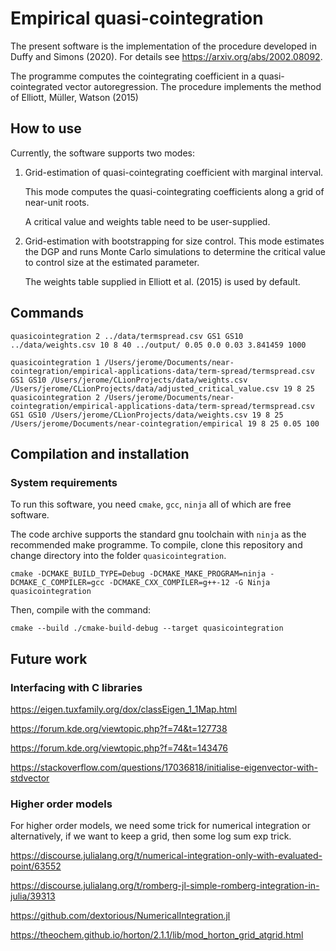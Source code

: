 # Empirical quasi-cointegration

The present software is the implementation of the procedure developed in Duffy and Simons (2020). For details see https://arxiv.org/abs/2002.08092.

The programme computes the cointegrating coefficient in a quasi-cointegrated vector autoregression. The procedure implements the method of Elliott, Müller, Watson (2015)

## How to use

Currently, the software supports two modes:

1. Grid-estimation of quasi-cointegrating coefficient with marginal interval.

   This mode computes the quasi-cointegrating coefficients along a grid of near-unit roots.
   
   A critical value and weights table need to be user-supplied.

2. Grid-estimation with bootstrapping for size control.
   This mode estimates the DGP and runs Monte Carlo simulations to determine the critical value to control size at the estimated parameter.

   The weights table supplied in Elliott et al. (2015) is used by default.

## Commands

`quasicointegration 2 ../data/termspread.csv GS1 GS10 ../data/weights.csv 10 8 40 ../output/ 0.05 0.0 0.03 3.841459 1000`


```
quasicointegration 1 /Users/jerome/Documents/near-cointegration/empirical-applications-data/term-spread/termspread.csv GS1 GS10 /Users/jerome/CLionProjects/data/weights.csv /Users/jerome/CLionProjects/data/adjusted_critical_value.csv 19 8 25
quasicointegration 2 /Users/jerome/Documents/near-cointegration/empirical-applications-data/term-spread/termspread.csv GS1 GS10 /Users/jerome/CLionProjects/data/weights.csv 19 8 25 /Users/jerome/Documents/near-cointegration/empirical 19 8 25 0.05 100
```

## Compilation and installation

### System requirements

To run this software, you need `cmake`, `gcc`, `ninja` all of which are free software.

The code archive supports the standard gnu toolchain with `ninja` as the recommended make programme. To compile, clone this repository and change directory into the folder `quasicointegration`.  

~~~~
cmake -DCMAKE_BUILD_TYPE=Debug -DCMAKE_MAKE_PROGRAM=ninja -DCMAKE_C_COMPILER=gcc -DCMAKE_CXX_COMPILER=g++-12 -G Ninja quasicointegration
~~~~

Then, compile with the command:

```
cmake --build ./cmake-build-debug --target quasicointegration
```

## Future work

### Interfacing with C libraries

https://eigen.tuxfamily.org/dox/classEigen_1_1Map.html

https://forum.kde.org/viewtopic.php?f=74&t=127738

https://forum.kde.org/viewtopic.php?f=74&t=143476

https://stackoverflow.com/questions/17036818/initialise-eigenvector-with-stdvector



### Higher order models


For higher order models, we need some trick for numerical integration or alternatively, if we want to
keep a grid, then some log sum exp trick.

https://discourse.julialang.org/t/numerical-integration-only-with-evaluated-point/63552

https://discourse.julialang.org/t/romberg-jl-simple-romberg-integration-in-julia/39313

https://github.com/dextorious/NumericalIntegration.jl

https://theochem.github.io/horton/2.1.1/lib/mod_horton_grid_atgrid.html


